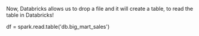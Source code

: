 Now, Databricks allows us to drop a file and it will create a table, to read the table in Databricks!

df = spark.read.table('db.big_mart_sales')
